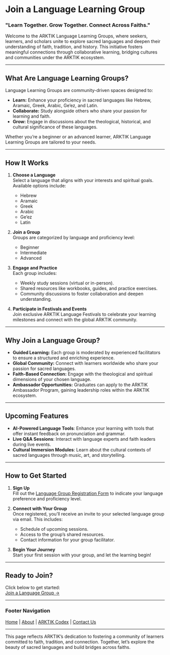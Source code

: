 # Join a Language Learning Group

### "Learn Together. Grow Together. Connect Across Faiths."

Welcome to the ARKTIK Language Learning Groups, where seekers, learners, and scholars unite to explore sacred languages and deepen their understanding of faith, tradition, and history. This initiative fosters meaningful connections through collaborative learning, bridging cultures and communities under the ARKTIK ecosystem.

---

## **What Are Language Learning Groups?**

Language Learning Groups are community-driven spaces designed to:
- **Learn:** Enhance your proficiency in sacred languages like Hebrew, Aramaic, Greek, Arabic, Ge’ez, and Latin.
- **Collaborate:** Study alongside others who share your passion for learning and faith.
- **Grow:** Engage in discussions about the theological, historical, and cultural significance of these languages.

Whether you’re a beginner or an advanced learner, ARKTIK Language Learning Groups are tailored to your needs.

---

## **How It Works**

1. **Choose a Language**  
   Select a language that aligns with your interests and spiritual goals. Available options include:  
   - Hebrew  
   - Aramaic  
   - Greek  
   - Arabic  
   - Ge’ez  
   - Latin  

2. **Join a Group**  
   Groups are categorized by language and proficiency level:  
   - Beginner  
   - Intermediate  
   - Advanced  

3. **Engage and Practice**  
   Each group includes:  
   - Weekly study sessions (virtual or in-person).  
   - Shared resources like workbooks, guides, and practice exercises.  
   - Community discussions to foster collaboration and deepen understanding.

4. **Participate in Festivals and Events**  
   Join exclusive ARKTIK Language Festivals to celebrate your learning milestones and connect with the global ARKTIK community.

---

## **Why Join a Language Group?**

- **Guided Learning:** Each group is moderated by experienced facilitators to ensure a structured and enriching experience.  
- **Global Community:** Connect with learners worldwide who share your passion for sacred languages.  
- **Faith-Based Connection:** Engage with the theological and spiritual dimensions of your chosen language.  
- **Ambassador Opportunities:** Graduates can apply to the ARKTIK Ambassador Program, gaining leadership roles within the ARKTIK ecosystem.

---

## **Upcoming Features**

- **AI-Powered Language Tools**: Enhance your learning with tools that offer instant feedback on pronunciation and grammar.  
- **Live Q&A Sessions**: Interact with language experts and faith leaders during live events.  
- **Cultural Immersion Modules**: Learn about the cultural contexts of sacred languages through music, art, and storytelling.

---

## **How to Get Started**

1. **Sign Up**  
   Fill out the [Language Group Registration Form](../../forms/language_registration.md) to indicate your language preference and proficiency level.

2. **Connect with Your Group**  
   Once registered, you’ll receive an invite to your selected language group via email. This includes:  
   - Schedule of upcoming sessions.  
   - Access to the group’s shared resources.  
   - Contact information for your group facilitator.

3. **Begin Your Journey**  
   Start your first session with your group, and let the learning begin!

---

## **Ready to Join?**

Click below to get started:  
[Join a Language Group →](../../forms/language_registration.md)

---

### Footer Navigation
[Home](../../index.md) | [About](../../about.md) | [ARKTIK Codex](../Codex/index.md) | [Contact Us](../../contact.md)  

---

This page reflects ARKTIK’s dedication to fostering a community of learners committed to faith, tradition, and connection. Together, let’s explore the beauty of sacred languages and build bridges across faiths.
